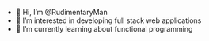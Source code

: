 - 👋 Hi, I’m @RudimentaryMan
- 👀 I’m interested in developing full stack web applications 
- 🌱 I’m currently learning about functional programming

<!---
RUDYLIB926/RUDYLIB926 is a ✨ special ✨ repository because its `README.md` (this file) appears on your GitHub profile.
You can click the Preview link to take a look at your changes.
--->
